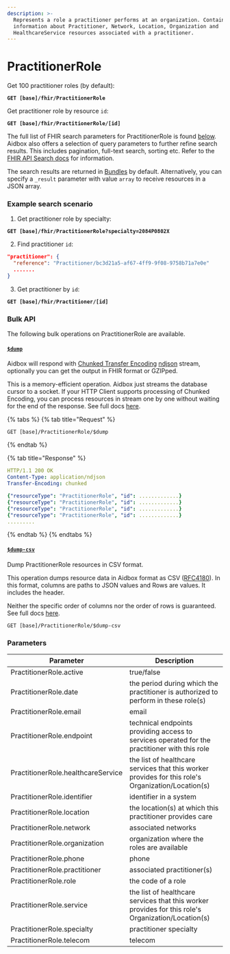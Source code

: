 ```yaml
---
description: >-
  Represents a role a practitioner performs at an organization. Contains
  information about Practitioner, Network, Location, Organization and
  HealthcareService resources associated with a practitioner.
---
```


# PractitionerRole

Get 100 practitioner roles (by default):

<pre><code><strong>GET [base]/fhir/PractitionerRole
</strong></code></pre>

Get practitioner role by resource `id`:

<pre><code><strong>GET [base]/fhir/PractitionerRole/[id]
</strong></code></pre>

The full list of FHIR search parameters for PractitionerRole is found [below](practitionerrole.md#parameters). Aidbox also offers a selection of query parameters to further refine search results. This includes pagination, full-text search, sorting etc. Refer to the [FHIR API Search docs](../../../rest-api/fhir-search/README.md) for information.

The search results are returned in [Bundles](../../../rest-api/bundle.md) by default. Alternatively, you can specify a `_result` parameter with value `array` to receive resources in a JSON array.

### Example search scenario

1. Get practitioner role by specialty:

<pre><code><strong>GET [base]/fhir/PractitionerRole?specialty=2084P0802X
</strong></code></pre>

2. Find practitioner `id`:

```json
"practitioner": {
  "reference": "Practitioner/bc3d21a5-af67-4ff9-9f08-9758b71a7e0e"
  .......
}
```

3. Get practitioner by `id`:

<pre><code><strong>GET [base]/fhir/Practitioner/[id]
</strong></code></pre>

### Bulk API

The following bulk operations on PractitionerRole are available.

#### [`$dump`](../../../bulk-api/dump.md)

Aidbox will respond with [Chunked Transfer Encoding](https://en.wikipedia.org/wiki/Chunked_transfer_encoding) [ndjson](http://ndjson.org/) stream, optionally you can get the output in FHIR format or GZIPped.

This is a memory-efficient operation. Aidbox just streams the database cursor to a socket. If your HTTP Client supports processing of Chunked Encoding, you can process resources in stream one by one without waiting for the end of the response. See full docs [here](../../../bulk-api/dump.md).

{% tabs %}
{% tab title="Request" %}
```
GET [base]/PractitionerRole/$dump
```
{% endtab %}

{% tab title="Response" %}
```yaml
HTTP/1.1 200 OK
Content-Type: application/ndjson
Transfer-Encoding: chunked

{"resourceType": "PractitionerRole", "id": .............}
{"resourceType": "PractitionerRole", "id": .............}
{"resourceType": "PractitionerRole", "id": .............}
{"resourceType": "PractitionerRole", "id": .............}
.........
```
{% endtab %}
{% endtabs %}

#### [`$dump-csv`](../../../bulk-api/dump-csv.md)

Dump PractitionerRole resources in CSV format.

This operation dumps resource data in Aidbox format as CSV ([RFC4180](https://datatracker.ietf.org/doc/html/rfc4180)). In this format, columns are paths to JSON values and Rows are values. It includes the header.

Neither the specific order of columns nor the order of rows is guaranteed. See full docs [here](../../../bulk-api/dump-csv.md).

```
GET [base]/PractitionerRole/$dump-csv
```

### Parameters

| Parameter                          | Description                                                                                        |
| ---------------------------------- | -------------------------------------------------------------------------------------------------- |
| PractitionerRole.active            | true/false                                                                                         |
| PractitionerRole.date              | the period during which the practitioner is authorized to perform in these role(s)                 |
| PractitionerRole.email             | email                                                                                              |
| PractitionerRole.endpoint          | technical endpoints providing access to services operated for the practitioner with this role      |
| PractitionerRole.healthcareService | the list of healthcare services that this worker provides for this role's Organization/Location(s) |
| PractitionerRole.identifier        | identifier in a system                                                                             |
| PractitionerRole.location          | the location(s) at which this practitioner provides care                                           |
| PractitionerRole.network           | associated networks                                                                                |
| PractitionerRole.organization      | organization where the roles are available                                                         |
| PractitionerRole.phone             | phone                                                                                              |
| PractitionerRole.practitioner      | associated practitioner(s)                                                                         |
| PractitionerRole.role              | the code of a role                                                                                 |
| PractitionerRole.service           | the list of healthcare services that this worker provides for this role's Organization/Location(s) |
| PractitionerRole.specialty         | practitioner specialty                                                                             |
| PractitionerRole.telecom           | telecom                                                                                            |

